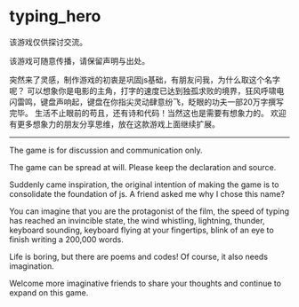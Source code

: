 # typing_hero

该游戏仅供探讨交流。

该游戏可随意传播，请保留声明与出处。

突然来了灵感，制作游戏的初衷是巩固js基础，有朋友问我，为什么取这个名字呢？
可以想象你是电影的主角，打字的速度已达到独孤求败的境界，狂风呼啸电闪雷鸣，键盘声响起，键盘在你指尖灵动肆意纷飞，眨眼的功夫一部20万字撰写完毕。
生活不止眼前的苟且，还有诗和代码！当然这也是需要有想象力的。
欢迎有更多想象力的朋友分享思维，放在这款游戏上面继续扩展。

------

The game is for discussion and communication only.

The game can be spread at will. Please keep the declaration and source.

Suddenly came inspiration, the original intention of making the game is to consolidate the foundation of js. A friend asked me why I chose this name?

You can imagine that you are the protagonist of the film, the speed of typing has reached an invincible state, the wind whistling, lightning, thunder, keyboard sounding, keyboard flying at your fingertips, blink of an eye to finish writing a 200,000 words.

Life is boring, but there are poems and codes! Of course, it also needs imagination.

Welcome more imaginative friends to share your thoughts and continue to expand on this game.
